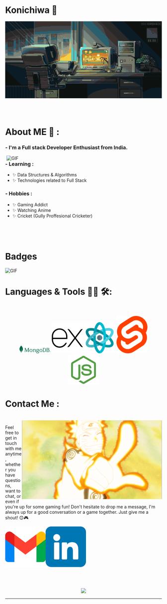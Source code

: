 # Konichiwa 👋

<div align="center">
<img hight="300" width="700" alt="GIF" align="center" src="https://github.com/Hemant2335/Hemant2335/blob/main/assets/helloimage.gif">
</div>

</br>
</br>
</br>


# About ME 💬 :

### - I'm a Full stack Developer Enthusiast from India.

<img hight="400" width="500" alt="GIF" align="right" src="https://github.com/Hemant2335/Hemant2335/blob/main/assets/helloimage1.gif">

### - Learning :
- ✨ Data Structures & Algorithms
- ✨ Technologies related to Full Stack 

### - Hobbies : 
- ✨ Gaming Addict
- ✨ Watching Anime
- ✨ Cricket (Gully Proffesional Cricketer)

</br>
</br>
</br>

# Badges
<img hight="500" width="full" alt="GIF" align="center" src="https://holopin.me/hemant2335">
</br>

# Languages & Tools 👨‍💻 🛠:
</br>

<p align="center">

<!-- For more icons please follow  https://github.com/MikeCodesDotNET/ColoredBadges -->
<img src="https://github.com/Hemant2335/Hemant2335/blob/main/assets/MongoDB_ForestGreen.png" alt="mongodb"  width="100" hight="50">
<img src="https://github.com/Hemant2335/Hemant2335/blob/main/assets/icons8-express-js-100.png" alt="Expressjs" width="100" hight="50">
<img src="https://github.com/Hemant2335/Hemant2335/blob/main/assets/structure.png" alt="React" width="100" hight="50">
<img src="https://github.com/Hemant2335/Hemant2335/blob/main/assets/svelte-icon.png" alt="Svelte" width="100" hight="50">
<img src="https://github.com/Hemant2335/Hemant2335/blob/main/assets/pngwing.com.png" alt="Nodejs" width="100" hight="50">
</br>




# Contact Me :

<p>
 </br>


<img hight="320" width="450" align="right" alt="GIF" src="https://github.com/Hemant2335/Hemant2335/blob/main/assets/helloimage2.gif">


Feel free to get in touch with me anytime, whether you have questions, want to chat, or even if you're up for some gaming fun! Don't hesitate to drop me a message, I'm always up for a good conversation or a game together. Just give me a shout! 😊🎮

<a href="mailto:knrt73373@gmail.com">
 <img align="left" alt="Gmail" width="130" hight="100" src="https://github.com/Hemant2335/Hemant2335/blob/main/assets/gmail.png" />
</a>
<a href="https://www.linkedin.com/in/ashutosh-saxena-7b326817b/">
  <img align="left" alt="Linkedin" width="130" hight="100" src="https://github.com/Hemant2335/Hemant2335/blob/main/assets/linkedin.png" />
</br>
</br>
</br>
</a>
 </p>
 

</br>
</br>
</br>
</br>
</br>
</br>
</br>



<p align="center" >  
  <a href="https://github.com/anuraghazra/github-readme-stats"> 
<img  src="https://github-readme-stats.vercel.app/api?username=Xx-Ashutosh-xX&&show_icons=true&theme=radical"/>
  </a>
  </p>

*************
